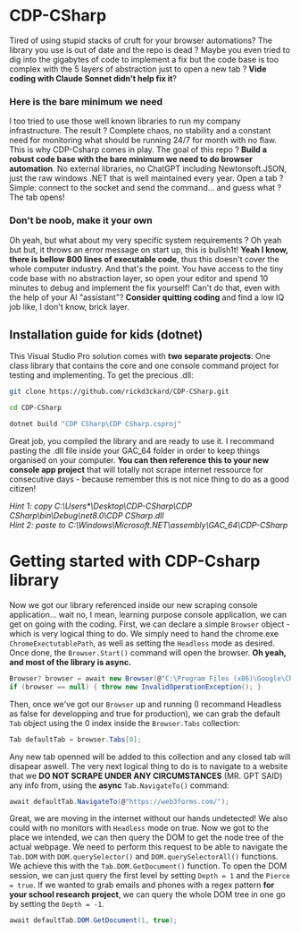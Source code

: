 # CDP-CSharp 
Tired of using stupid stacks of cruft for your browser automations? The library you use is out of date and the repo is dead ? Maybe you even tried to dig into the gigabytes of code to implement a fix but the code base is too complex with the 5 layers of abstraction just to open a new tab ? **Vide coding with Claude Sonnet didn't help fix it**?
### Here is the bare minimum we need
I too tried to use those well known libraries to run my company infrastructure. The result ? Complete chaos, no stability and a constant need for monitoring what should be running 24/7 for month with no flaw. This is why CDP-Csharp comes in play. The goal of this repo ? **Build a robust code base with the bare minimum we need to do browser automation**. No external libraries, no ChatGPT including Newtonsoft.JSON, just the raw windows .NET that is well maintained every year. Open a tab ? Simple: connect to the socket and send the command... and guess what ? The tab opens!
### Don't be noob, make it your own 
Oh yeah, but what about my very specific system requirements ? Oh yeah but but, it throws an error message on start up, this is bullsh1t! **Yeah I know, there is bellow 800 lines of executable code**, thus this doesn't cover the whole computer industry. And that's the point. You have access to the tiny code base with no abstraction layer, so open your editor and spend 10 minutes to debug and implement the fix yourself! Can't do that, even with the help of your AI "assistant"? **Consider quitting coding** and find a low IQ job like, I don't know, brick layer.
## Installation guide for kids (dotnet)
This Visual Studio Pro solution comes with **two separate projects**: One class library that contains the core and one console command project for testing and implementing. To get the precious .dll:
```bash
git clone https://github.com/rickd3ckard/CDP-CSharp.git
```
```bash
cd CDP-CSharp
```
```bash
dotnet build "CDP CSharp\CDP CSharp.csproj"
```
Great job, you compiled the library and are ready to use it. I recommand pasting the .dll file inside your GAC_64 folder in order to keep things organised on your computer. **You can then reference this to your new console app project** that will totally not scrape internet ressource for consecutive days - because remember this is not nice thing to do as a good citizen!

*Hint 1: copy C:\Users\*\Desktop\CDP-CSharp\CDP CSharp\bin\Debug\net8.0\CDP CSharp.dll*  
*Hint 2: paste to C:\Windows\Microsoft.NET\assembly\GAC_64\CDP-CSharp*

# Getting started with CDP-Csharp library
Now we got our library referenced inside our new scraping console application... wait no, I mean, learning purpose console application, we can get on going with the coding. First, we can declare a simple `Browser` object - which is very logical thing to do. We simply need to hand the chrome.exe `ChromeExectutablePath`, as well as setting the `Headless` mode as desired. Once done, the `Browser.Start()` command will open the browser. **Oh yeah, and most of the library is async.**
```cs
Browser? browser = await new Browser(@"C:\Program Files (x86)\Google\Chrome\Application\chrome.exe", false).Start();
if (browser == null) { throw new InvalidOperationException(); }
```
Then, once we've got our `Browser` up and running (I recommand Headless as false for developping and true for production), we can grab the default `Tab` object using the 0 index inside the `Browser.Tabs` collection:
```cs
Tab defaultTab = browser.Tabs[0];
```
Any new tab openned will be added to this collection and any closed tab will disapear aswell. The very next logical thing to do is to navigate to a website that we **DO NOT SCRAPE UNDER ANY CIRCUMSTANCES** (MR. GPT SAID) any info from, using the **async** `Tab.NavigateTo()` command:
```cs
await defaultTab.NavigateTo(@"https://web3forms.com/");
```
Great, we are moving in the internet without our hands undetected! We also could with no monitors with `Headless` mode on true. Now we got to the place we intended, we can then query the DOM to get the node tree of the actual webpage. We need to perform this request to be able to navigate the `Tab.DOM` with `DOM.querySelector()` and `DOM.querySelectorAll()` functions. We achieve this with the `Tab.DOM.GetDocument()` function. To open the DOM session, we can just query the first level by setting `Depth = 1` and the `Pierce = true`. If we wanted to grab emails and phones with a regex pattern **for your school research project**, we can query the whole DOM tree in one go by setting the `Depth = -1`.
```cs
await defaultTab.DOM.GetDocument(1, true);
```
